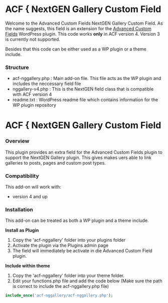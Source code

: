 # ACF { NextGEN Gallery Custom Field

Welcome to the Advanced Custom Fields NextGEN Gallery Custom Field. As the name suggests, this field is an extension for the [Advanced Custom Fields](http://wordpress.org/extend/plugins/advanced-custom-fields/) WordPress plugin.
This code works **only** in ACF version 4. Version 3 is currently not supported.

Besides that this code can be either used as a WP plugin or a theme include.

### Structure

* acf-nggallery.php : Main add-on file. This file acts as the WP plugin and includes the neccessary field file
* nggallery-v4.php : This is the NextGEN field class that is compatible with ACF version 4
* readme.txt : WordPress readme file which contains information for the WP plugin repository

# ACF { NextGEN Gallery Custom Field

### Overview

This plugin provides an extra field for the Advanced Custom Fields plugin to support the NextGEN Gallery plugin. This gives makes uers able to link galleries to posts, pages and custom post types.

### Compatibility

This add-on will work with:

* version 4 and up

### Installation

This add-on can be treated as both a WP plugin and a theme include.

**Install as Plugin**

1. Copy the 'acf-nggallery' folder into your plugins folder
2. Activate the plugin via the Plugins admin page
3. The field will immediately be activate in die Advanced Custom Field plugin.

**Include within theme**

1.	Copy the 'acf-nggallery' folder into your theme folder.
2.	Edit your functions.php file and add the code below (Make sure the path is correct to include the acf-nggallery.php file)

```php
include_once('acf-nggallery/acf-nggallery.php');
```
